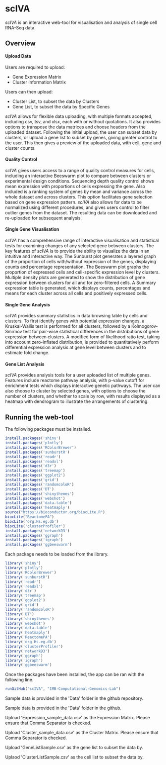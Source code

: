 # scIVA
_scIVA_ is an interactive web-tool for visualisation and analysis of single cell RNA-Seq data.

## Overview

#### Upload Data
Users are required to upload:

* Gene Expression Matrix
* Cluster Information Matrix

Users can then upload:

* Cluster List, to subset the data by Clusters
* Gene List, to subset the data by Specific Genes

_scIVA_ allows for flexible data uploading, with multiple formats accepted, including csv, tsv, and xlsx, each with or without quotations. It also provides options to transpose the data matrices and choose headers from the uploaded dataset. Following the initial upload, the user can subset data by clusters, or upload a gene list to subset by genes, giving greater control to the user. This then gives a preview of the uploaded data, with cell, gene and cluster counts.

#### Quality Control

_scIVA_ gives users access to a range of quality control measures for cells, including an interactive Beeswarm plot to compare between clusters or experimental design conditions. Sequencing depth quality control shows mean expression with proportions of cells expressing the gene. Also included is a ranking system of genes by mean and variance across the whole dataset and across clusters. This option facilitates gene selection based on gene expression pattern. _scIVA_ also allows for data to be normalized using different procedures, and gives users control to filter outlier genes from the dataset. The resulting data can be downloaded and re-uploaded for subsequent analysis.

#### Single Gene Visualisation

_scIVA_ has a comprehensive range of interactive visualisation and statistical tests for examining changes of any selected gene between clusters. The key features of _scIVA_ is to provide the ability to visualize the data in an intuitive and interactive way. The Sunburst plot generates a layered graph of the proportion of cells with/without expression of the genes, displaying counts and percentage representation. The Beeswarm plot graphs the proportion of expressed cells and cell-specific expression level by clusters. Multiple density plots are generated to show the distribution of gene expression between clusters for all and for zero-filtered cells. A Summary expression table is generated, which displays counts, percentages and means for each cluster across all cells and positively expressed cells.

#### Single Gene Analysis

_scIVA_ provides summary statistics in data browsing table by cells and clusters. To first identify genes with potential expression changes, a Kruskal-Wallis test is performed for all clusters, followed by a Kolmogorov-Smirnov test for pair-wise statistical differences in the distributions of gene expression between clusters. A modified form of likelihood ratio test, taking into account zero-inflated distribution, is provided to quantitatively perform differential expression analysis at gene level between clusters and to estimate fold change.

#### Gene List Analysis

_scIVA_ provides analysis tools for a user uploaded list of multiple genes. Features include reactome pathway analysis, with p-value cutoff for enrichment tests which displays interactive genetic pathways. The user can also choose to cluster by selected genes, with options to choose the number of clusters, and whether to scale by row, with results displayed as a heatmap with dendrogram to illustrate the arrangements of clustering.

## Running the web-tool
The following packages must be installed.
```R
install.packages('shiny')
install.packages('plotly')
install.packages('RColorBrewer')
install.packages('sunburstR')
install.packages('readr')
install.packages('readxl')
install.packages('d3r')
install.packages('treemap')
install.packages('ggplot2')
install.packages('grid')
install.packages('randomcoloR')
install.packages('DT')
install.packages('shinythemes')
install.packages('webshot')
install.packages('data.table')
install.packages('heatmaply')
source("https://bioconductor.org/biocLite.R")
biocLite("ReactomePA")
biocLite('org.Hs.eg.db')
biocLite('clusterProfiler')
install.packages('networkD3')
install.packages('ggraph')
install.packages('igraph')
install.packages('ggbeeswarm')
```
Each package needs to be loaded from the library.
```R
library('shiny')
library('plotly')
library('RColorBrewer')
library('sunburstR')
library('readr')
library('readxl')
library('d3r')
library('treemap')
library('ggplot2')
library('grid')
library('randomcoloR')
library('DT')
library('shinythemes')
library('webshot')
library('data.table')
library('heatmaply')
library('ReactomePA')
library('org.Hs.eg.db')
library('clusterProfiler')
library('networkD3')
library('ggraph')
library('igraph')
library('ggbeeswarm')
```

Once the packages have been installed, the app can be ran with the following line.
```R
runGitHub("scIVA", "IMB-Computational-Genomics-Lab")
```


Sample data is provided in the 'Data' folder in the github repository.

Sample data is provided in the 'Data' folder in the github.


Upload 'Expression_sample_data.csv' as the Expression Matrix. Please ensure that Comma Separator is checked.

Upload 'Cluster_sample_data.csv' as the Cluster Matrix. Please ensure that Comma Separator is checked.

Upload 'GeneListSample.csv' as the gene list to subset the data by.

Uplaod 'ClusterListSample.csv' as the cell list to subset the data by.
